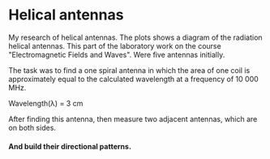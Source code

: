 # Helical antennas

My research of helical antennas. The plots shows a diagram of the radiation helical antennas. This part of the laboratory work on the course "Electromagnetic Fields and Waves". Were five antennas initially.

The task was to find a one spiral antenna in which the area of one coil is approximately equal to the calculated wavelength at a frequency of 10 000 MHz.

Wavelength(λ) = 3 cm

After finding this antenna, then measure two adjacent antennas, which are on both sides. 

#### And build their directional patterns. 
